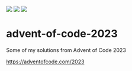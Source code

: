 ![](https://img.shields.io/badge/day%20📅-3-blue)
![](https://img.shields.io/badge/days%20completed-2-red)
![](https://img.shields.io/badge/stars%20⭐-4-yellow)

# advent-of-code-2023

Some of my solutions from Advent of Code 2023

https://adventofcode.com/2023